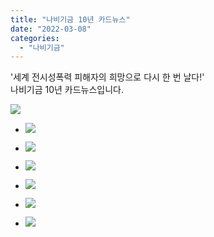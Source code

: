 ```yaml
---
title: "나비기금 10년 카드뉴스"
date: "2022-03-08"
categories: 
  - "나비기금"
---
```


'세계 전시성폭력 피해자의 희망으로 다시 한 번 날다!'  
나비기금 10년 카드뉴스입니다.

![](https://r2.womenandwar.net/2022/03/001-1024x1024.png)

- ![](https://r2.womenandwar.net/2022/03/002-1-1024x1024.png)
    
- ![](https://r2.womenandwar.net/2022/03/003-1-1024x1024.png)
    
- ![](https://r2.womenandwar.net/2022/03/004-1-1024x1024.png)
    
- ![](https://r2.womenandwar.net/2022/03/005-1-1024x1024.png)
    
- ![](https://r2.womenandwar.net/2022/03/006-1-1024x1024.png)
    
- ![](https://r2.womenandwar.net/2022/03/007-1-1024x1024.png)

